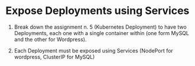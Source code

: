 # Expose Deployments using Services

1) Break down the assignment n. 5 (Kubernetes Deployment) to have two Deployments, each one with a single container within (one form MySQL and the other for Wordpress).

2) Each Deployment must be exposed using Services (NodePort for wordpress, ClusterIP for MySQL)

